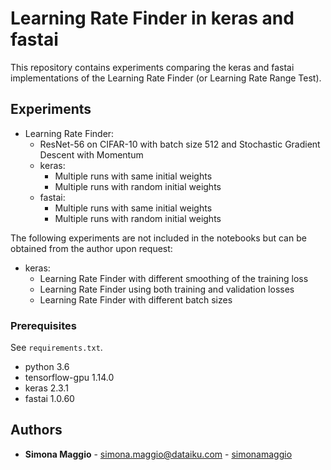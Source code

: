 # Learning Rate Finder in keras and fastai

This repository contains experiments comparing the keras and fastai implementations of the Learning Rate Finder (or Learning Rate Range Test). 

## Experiments

* Learning Rate Finder:
    * ResNet-56 on CIFAR-10 with batch size 512 and Stochastic Gradient Descent with Momentum 
    * keras:
        * Multiple runs with same initial weights
        * Multiple runs with random initial weights
    * fastai:
        * Multiple runs with same initial weights
        * Multiple runs with random initial weights

The following experiments are not included in the notebooks but can be obtained from the author upon request:
* keras:
    * Learning Rate Finder with different smoothing of the training loss
    * Learning Rate Finder using both training and validation losses
    * Learning Rate Finder with different batch sizes 

### Prerequisites

See `requirements.txt`.

* python 3.6
* tensorflow-gpu 1.14.0
* keras 2.3.1
* fastai 1.0.60

## Authors

* **Simona Maggio** - simona.maggio@dataiku.com - [simonamaggio](https://github.com/simonamaggio)



